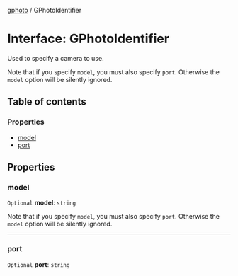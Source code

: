 [gphoto](../API.md) / GPhotoIdentifier

# Interface: GPhotoIdentifier

Used to specify a camera to use.

Note that if you specify ```model```, you must also specify ```port```. Otherwise the ```model``` option will be silently ignored.

## Table of contents

### Properties

- [model](GPhotoIdentifier.md#model)
- [port](GPhotoIdentifier.md#port)

## Properties

### model

 `Optional` **model**: `string`

Note that if you specify ```model```, you must also specify ```port```. Otherwise the ```model``` option will be silently ignored.

___

### port

 `Optional` **port**: `string`
